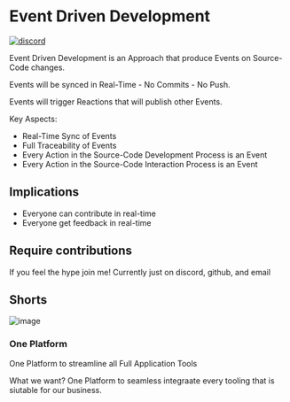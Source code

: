 # Event Driven Development

[![discord](https://img.shields.io/badge/contact-me-blue?logo=discord&logoColor=white&label=join%20discord)](https://discord.gg/THcczpJDSz)

Event Driven Development is an Approach that produce Events on Source-Code changes.

Events will be synced in Real-Time - No Commits - No Push.

Events will trigger Reactions that will publish other Events.

Key Aspects:

- Real-Time Sync of Events
- Full Traceability of Events
- Every Action in the Source-Code Development Process is an Event
- Every Action in the Source-Code Interaction Process is an Event

## Implications

- Everyone can contribute in real-time
- Everyone get feedback in real-time

## Require contributions
If you feel the hype join me!
Currently just on discord, github, and email

## Shorts

![image](https://github.com/user-attachments/assets/32bceda6-781d-4097-ad6d-ebafb0c8b0a8)



### One Platform
One Platform to streamline all Full Application Tools



What we want? One Platform to seamless integraate every tooling that is siutable for our business.



